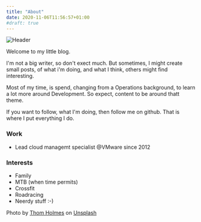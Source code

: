 ```yaml
---
title: "About"
date: 2020-11-06T11:56:57+01:00
#draft: true
---
```


![Header](/img/about/thom-holmes-k-xKzowQRn8-unsplash.jpg)

Welcome to my little blog.

I'm not a big writer, so don't exect much. But sometimes, I might create small posts, of what i'm doing, and what I think, others might find interesting.

Most of my time, is spend, changing from a Operations background, to learn a lot more around Development. So expect, content to be around thatt theme.

If you want to follow, what I'm doing, then follow me on github. That is where I put everything I do.

### Work

- Lead cloud managemt specialist @VMware since 2012

### Interests

- Family
- MTB (when time permits)
- Crossfit
- Roadracing
- Neerdy stuff :-)

<span>Photo by <a href="https://unsplash.com/@thomholmes?utm_source=unsplash&amp;utm_medium=referral&amp;utm_content=creditCopyText">Thom Holmes</a> on <a href="https://unsplash.com/s/photos/about?utm_source=unsplash&amp;utm_medium=referral&amp;utm_content=creditCopyText">Unsplash</a></span>
